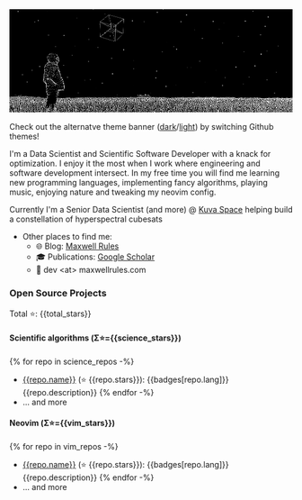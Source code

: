 <picture>
 <source media="(prefers-color-scheme: dark)" srcset="./banner/light_banner.gif">
 <source media="(prefers-color-scheme: light)" srcset="./banner/dark_banner.gif">
 <img alt="man-looking-at-rotating-hypercube" src="./banner/dark_banner.gif">
</picture>

Check out the alternatve theme banner ([dark](https://www.github.com/GCBallesteros/GCBallesteros/tree/main/banner/dark_banner.gif)/[light](https://www.github.com/GCBallesteros/GCBallesteros/tree/main/banner/light_banner.gif)) by switching Github themes!

I'm a Data Scientist and Scientific Software Developer with a knack for
optimization. I enjoy it the most when I work where engineering and software
development intersect. In my free time you will find me learning new
programming languages, implementing fancy algorithms, playing music, enjoying
nature and tweaking my neovim config.

Currently I'm a Senior Data Scientist (and more) @ [Kuva Space](www.kuvaspace.com)
helping build a constellation of hyperspectral cubesats

- Other places to find me:
  - 🌐 Blog: [Maxwell Rules](https://www.maxwellrules.com)
  - 🎓 Publications: [Google Scholar](https://scholar.google.co.uk/citations?hl=es&user=ky87HY0AAAAJ&view_op=list_works&sortby=pubdate)
  - 📧 dev &lt;at&gt; maxwellrules.com

### Open Source Projects 

Total ⭐: {{total_stars}}

#### Scientific algorithms (Σ⭐={{science_stars}})
  {% for repo in science_repos -%}
  - [{{repo.name}}](https://www.github.com/{{repo.owner}}/{{repo.name}}) (⭐ {{repo.stars}}): {{badges[repo.lang]}} {{repo.description}}
  {% endfor -%}
  - ... and more

#### Neovim (Σ⭐={{vim_stars}})
  {% for repo in vim_repos -%}
  - [{{repo.name}}](https://www.github.com/{{repo.owner}}/{{repo.name}}) (⭐ {{repo.stars}}): {{badges[repo.lang]}} {{repo.description}}
  {% endfor -%}
  - ... and more
